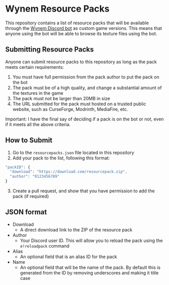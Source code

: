 # Wynem Resource Packs
This repository contains a list of resource packs that will be available through the [Wynem Discord bot](https://wynem.com/) as custom game versions. This means that anyone using the bot will be able to browse its texture files using the bot.

## Submitting Resource Packs
Anyone can submit resource packs to this repository as long as the pack meets certain requirements:
1. You must have full permission from the pack author to put the pack on the bot
2. The pack must be of a high quality, and change a substantial amount of the textures in the game
3. The pack must not be larger than 20MB in size
4. The URL submitted for the pack must hosted on a trusted public website, such as CurseForge, Modrinth, MediaFire, etc.

Important: I have the final say of deciding if a pack is on the bot or not, even if it meets all the above criteria.

## How to Submit
1. Go to the `resourcepacks.json` file located in this repository
2. Add your pack to the list, following this format:
```js
"packID": {
  "download": "https://download.com/resourcepack.zip",
  "author": "0123456789"
}
```
3. Create a pull request, and show that you have permission to add the pack (if required)

## JSON format
- Download
  - A direct download link to the ZIP of the resource pack
- Author
  - Your Discord user ID. This will allow you to reload the pack using the `e!reloadpack` command
- Alias
  - An optional field that is an alias ID for the pack
- Name
  - An optional field that will be the name of the pack. By default this is generated from the ID by removing underscores and making it title case